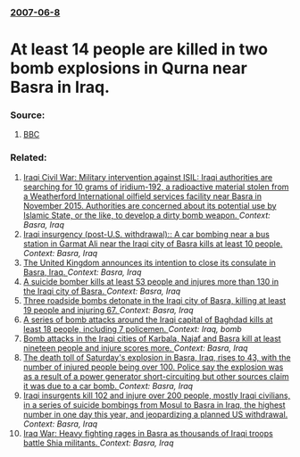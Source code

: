 ### [2007-06-8](/news/2007/06/8/index.md)

#  At least 14 people are killed in two bomb explosions in Qurna near Basra in Iraq. 




### Source:

1. [BBC](http://news.bbc.co.uk/2/hi/middle_east/6732999.stm)

### Related:

1. [Iraqi Civil War: Military intervention against ISIL: Iraqi authorities are searching for 10 grams of iridium-192, a radioactive material stolen from a Weatherford International oilfield services facility near Basra in November 2015. Authorities are concerned about its potential use by Islamic State, or the like, to develop a dirty bomb weapon. ](/news/2016/02/17/iraqi-civil-war-military-intervention-against-isil-iraqi-authorities-are-searching-for-10-grams-of-iridium-192-a-radioactive-material-sto.md) _Context: Basra, Iraq_
2. [Iraqi insurgency (post-U.S. withdrawal):: A car bombing near a bus station in Garmat Ali near the Iraqi city of Basra kills at least 10 people. ](/news/2013/03/17/iraqi-insurgency-post-u-s-withdrawal-a-car-bombing-near-a-bus-station-in-garmat-ali-near-the-iraqi-city-of-basra-kills-at-least-10-peop.md) _Context: Basra, Iraq_
3. [The United Kingdom announces its intention to close its consulate in Basra, Iraq. ](/news/2012/10/16/the-united-kingdom-announces-its-intention-to-close-its-consulate-in-basra-iraq.md) _Context: Basra, Iraq_
4. [A suicide bomber kills at least 53 people and injures more than 130 in the Iraqi city of Basra. ](/news/2012/01/14/a-suicide-bomber-kills-at-least-53-people-and-injures-more-than-130-in-the-iraqi-city-of-basra.md) _Context: Basra, Iraq_
5. [Three roadside bombs detonate in the Iraqi city of Basra, killing at least 19 people and injuring 67. ](/news/2011/11/24/three-roadside-bombs-detonate-in-the-iraqi-city-of-basra-killing-at-least-19-people-and-injuring-67.md) _Context: Basra, Iraq_
6. [A series of bomb attacks around the Iraqi capital of Baghdad kills at least 18 people, including 7 policemen. ](/news/2011/05/22/a-series-of-bomb-attacks-around-the-iraqi-capital-of-baghdad-kills-at-least-18-people-including-7-policemen.md) _Context: Iraq, bomb_
7. [Bomb attacks in the Iraqi cities of Karbala, Najaf and Basra kill at least nineteen people and injure scores more. ](/news/2010/11/8/bomb-attacks-in-the-iraqi-cities-of-karbala-najaf-and-basra-kill-at-least-nineteen-people-and-injure-scores-more.md) _Context: Basra, Iraq_
8. [The death toll of Saturday's explosion in Basra, Iraq, rises to 43, with the number of injured people being over 100. Police say the explosion was as a result of a power generator short-circuiting but other sources claim it was due to a car bomb. ](/news/2010/08/8/the-death-toll-of-saturday-s-explosion-in-basra-iraq-rises-to-43-with-the-number-of-injured-people-being-over-100-police-say-the-explosi.md) _Context: Basra, Iraq_
9. [Iraqi insurgents kill 102 and injure over 200 people, mostly Iraqi civilians, in a series of suicide bombings from Mosul to Basra in Iraq, the highest number in one day this year, and jeopardizing a planned US withdrawal. ](/news/2010/05/10/iraqi-insurgents-kill-102-and-injure-over-200-people-mostly-iraqi-civilians-in-a-series-of-suicide-bombings-from-mosul-to-basra-in-iraq-t.md) _Context: Basra, Iraq_
10. [ Iraq War: Heavy fighting rages in Basra as thousands of Iraqi troops battle Shia militants. ](/news/2008/03/25/iraq-war-heavy-fighting-rages-in-basra-as-thousands-of-iraqi-troops-battle-shia-militants.md) _Context: Basra, Iraq_
